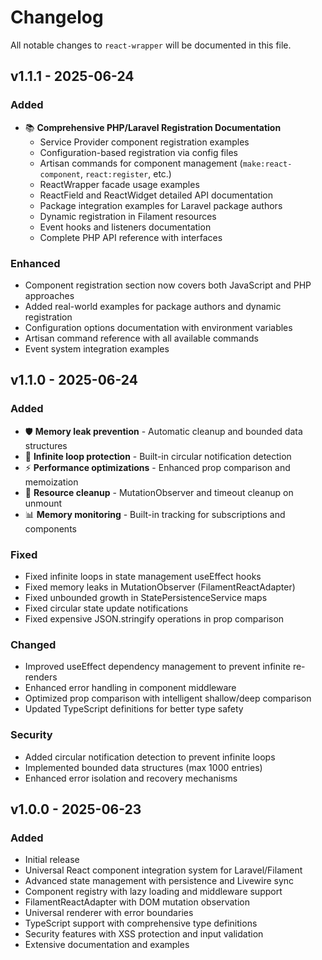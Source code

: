# Changelog

All notable changes to `react-wrapper` will be documented in this file.

## v1.1.1 - 2025-06-24

### Added
- 📚 **Comprehensive PHP/Laravel Registration Documentation**
  - Service Provider component registration examples
  - Configuration-based registration via config files
  - Artisan commands for component management (`make:react-component`, `react:register`, etc.)
  - ReactWrapper facade usage examples
  - ReactField and ReactWidget detailed API documentation
  - Package integration examples for Laravel package authors
  - Dynamic registration in Filament resources
  - Event hooks and listeners documentation
  - Complete PHP API reference with interfaces

### Enhanced
- Component registration section now covers both JavaScript and PHP approaches
- Added real-world examples for package authors and dynamic registration
- Configuration options documentation with environment variables
- Artisan command reference with all available commands
- Event system integration examples

## v1.1.0 - 2025-06-24

### Added
- 🛡️ **Memory leak prevention** - Automatic cleanup and bounded data structures
- 🚫 **Infinite loop protection** - Built-in circular notification detection
- ⚡ **Performance optimizations** - Enhanced prop comparison and memoization
- 🧹 **Resource cleanup** - MutationObserver and timeout cleanup on unmount
- 📊 **Memory monitoring** - Built-in tracking for subscriptions and components

### Fixed
- Fixed infinite loops in state management useEffect hooks
- Fixed memory leaks in MutationObserver (FilamentReactAdapter)
- Fixed unbounded growth in StatePersistenceService maps
- Fixed circular state update notifications
- Fixed expensive JSON.stringify operations in prop comparison

### Changed
- Improved useEffect dependency management to prevent infinite re-renders
- Enhanced error handling in component middleware
- Optimized prop comparison with intelligent shallow/deep comparison
- Updated TypeScript definitions for better type safety

### Security
- Added circular notification detection to prevent infinite loops
- Implemented bounded data structures (max 1000 entries)
- Enhanced error isolation and recovery mechanisms

## v1.0.0 - 2025-06-23

### Added
- Initial release
- Universal React component integration system for Laravel/Filament
- Advanced state management with persistence and Livewire sync
- Component registry with lazy loading and middleware support
- FilamentReactAdapter with DOM mutation observation
- Universal renderer with error boundaries
- TypeScript support with comprehensive type definitions
- Security features with XSS protection and input validation
- Extensive documentation and examples